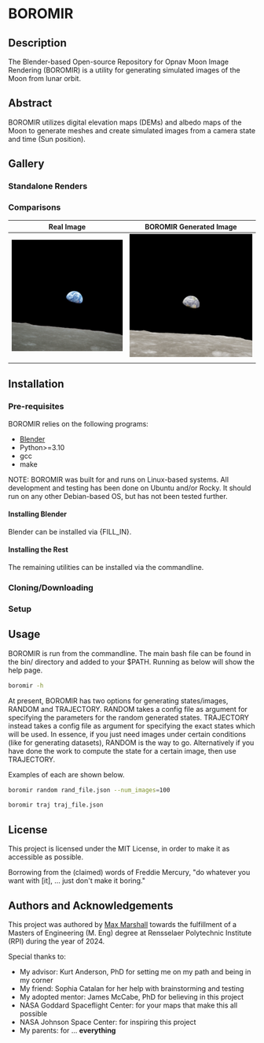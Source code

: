 # BOROMIR

## Description

The Blender-based Open-source Repository for Opnav Moon Image Rendering (BOROMIR) is a utility for generating simulated images of the Moon from lunar orbit.

## Abstract

BOROMIR utilizes digital elevation maps (DEMs) and albedo maps of the Moon to generate meshes and create simulated images from a camera state and time (Sun position).

## Gallery

### Standalone Renders


### Comparisons

| Real Image | BOROMIR Generated Image |
| ---------- | ----------------------- |
| ![](docs/gallery/AS08-14-2383_resized.jpg) | ![](docs/gallery/earth_rise.png) |
|  |  |

## Installation

### Pre-requisites

BOROMIR relies on the following programs:

- [Blender](#installing-blender)
- Python>=3.10
- gcc
- make

NOTE: BOROMIR was built for and runs on Linux-based systems. All development and testing has been done on Ubuntu and/or Rocky. It should run on any other Debian-based OS, but has not been tested further.

#### Installing Blender

Blender can be installed via {FILL_IN}.

#### Installing the Rest

The remaining utilities can be installed via the commandline.

### Cloning/Downloading



### Setup


## Usage

BOROMIR is run from the commandline. The main bash file can be found in the bin/ directory and added to your $PATH. Running as below will show the help page.

``` bash
boromir -h
```

At present, BOROMIR has two options for generating states/images, RANDOM and TRAJECTORY. RANDOM takes a config file as argument for specifying the parameters for the random generated states. TRAJECTORY instead takes a config file as argument for specifying the exact states which will be used. In essence, if you just need images under certain conditions (like for generating datasets), RANDOM is the way to go. Alternatively if you have done the work to compute the state for a certain image, then use TRAJECTORY.

Examples of each are shown below.

``` bash
boromir random rand_file.json --num_images=100
```

``` bash
boromir traj traj_file.json
```

## License

This project is licensed under the MIT License, in order to make it as accessible as possible.

Borrowing from the (claimed) words of Freddie Mercury, "do whatever you want with \[it\], ... just don't make it boring."

## Authors and Acknowledgements

This project was authored by [Max Marshall](www.github.com/the-astronot) towards the fulfillment of a Masters of Engineering (M. Eng) degree at Rensselaer Polytechnic Institute (RPI) during the year of 2024.

Special thanks to:

- My advisor: Kurt Anderson, PhD for setting me on my path and being in my corner
- My friend: Sophia Catalan for her help with brainstorming and testing
- My adopted mentor: James McCabe, PhD for believing in this project
- NASA Goddard Spaceflight Center: for your maps that make this all possible
- NASA Johnson Space Center: for inspiring this project
- My parents: for ... **everything**
